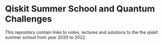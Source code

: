 # Qiskit Summer School and Quantum Challenges
This repository contain links to notes, lectures and solutions to the the qiskit summer school from year 2020 to 2022

